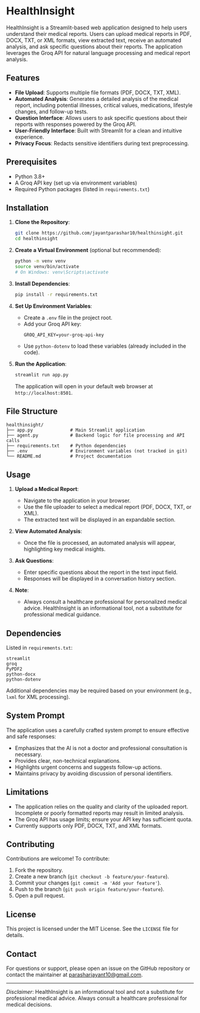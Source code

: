 # HealthInsight

HealthInsight is a Streamlit-based web application designed to help users understand their medical reports. Users can upload medical reports in PDF, DOCX, TXT, or XML formats, view extracted text, receive an automated analysis, and ask specific questions about their reports. The application leverages the Groq API for natural language processing and medical report analysis.

## Features
- **File Upload**: Supports multiple file formats (PDF, DOCX, TXT, XML).
- **Automated Analysis**: Generates a detailed analysis of the medical report, including potential illnesses, critical values, medications, lifestyle changes, and follow-up tests.
- **Question Interface**: Allows users to ask specific questions about their reports with responses powered by the Groq API.
- **User-Friendly Interface**: Built with Streamlit for a clean and intuitive experience.
- **Privacy Focus**: Redacts sensitive identifiers during text preprocessing.

## Prerequisites
- Python 3.8+
- A Groq API key (set up via environment variables)
- Required Python packages (listed in `requirements.txt`)

## Installation

1. **Clone the Repository**:
   ```bash
   git clone https://github.com/jayantparashar10/healthinsight.git
   cd healthinsight
   ```

2. **Create a Virtual Environment** (optional but recommended):
   ```bash
   python -m venv venv
   source venv/bin/activate
   # On Windows: venv\Scripts\activate
   ```

3. **Install Dependencies**:
   ```bash
   pip install -r requirements.txt
   ```

4. **Set Up Environment Variables**:
   - Create a `.env` file in the project root.
   - Add your Groq API key:
     ```
     GROQ_API_KEY=your-groq-api-key
     ```
   - Use `python-dotenv` to load these variables (already included in the code).

5. **Run the Application**:
   ```bash
   streamlit run app.py
   ```
   The application will open in your default web browser at `http://localhost:8501`.

## File Structure
```
healthinsight/
├── app.py              # Main Streamlit application
├── agent.py            # Backend logic for file processing and API calls
├── requirements.txt    # Python dependencies
├── .env                # Environment variables (not tracked in git)
└── README.md           # Project documentation
```

## Usage
1. **Upload a Medical Report**:
   - Navigate to the application in your browser.
   - Use the file uploader to select a medical report (PDF, DOCX, TXT, or XML).
   - The extracted text will be displayed in an expandable section.

2. **View Automated Analysis**:
   - Once the file is processed, an automated analysis will appear, highlighting key medical insights.

3. **Ask Questions**:
   - Enter specific questions about the report in the text input field.
   - Responses will be displayed in a conversation history section.

4. **Note**:
   - Always consult a healthcare professional for personalized medical advice. HealthInsight is an informational tool, not a substitute for professional medical guidance.

## Dependencies
Listed in `requirements.txt`:
```
streamlit
groq
PyPDF2
python-docx
python-dotenv
```
Additional dependencies may be required based on your environment (e.g., `lxml` for XML processing).

## System Prompt
The application uses a carefully crafted system prompt to ensure effective and safe responses:
- Emphasizes that the AI is not a doctor and professional consultation is necessary.
- Provides clear, non-technical explanations.
- Highlights urgent concerns and suggests follow-up actions.
- Maintains privacy by avoiding discussion of personal identifiers.

## Limitations
- The application relies on the quality and clarity of the uploaded report. Incomplete or poorly formatted reports may result in limited analysis.
- The Groq API has usage limits; ensure your API key has sufficient quota.
- Currently supports only PDF, DOCX, TXT, and XML formats.

## Contributing
Contributions are welcome! To contribute:
1. Fork the repository.
2. Create a new branch (`git checkout -b feature/your-feature`).
3. Commit your changes (`git commit -m 'Add your feature'`).
4. Push to the branch (`git push origin feature/your-feature`).
5. Open a pull request.

## License
This project is licensed under the MIT License. See the `LICENSE` file for details.

## Contact
For questions or support, please open an issue on the GitHub repository or contact the maintainer at parasharjayant10@gmail.com.

---

*Disclaimer*: HealthInsight is an informational tool and not a substitute for professional medical advice. Always consult a healthcare professional for medical decisions.
